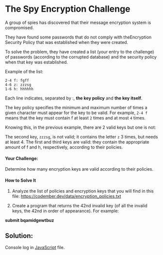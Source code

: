 # The Spy Encryption Challenge
A group of spies has discovered that their message encryption system is compromised.

They have found some passwords that do not comply with theEncryption Security Policy that was established when they were created.

To solve the problem, they have created a list (your entry to the challenge) of passwords (according to the corrupted database) and the security policy when that key was established.

Example of the list:
``````
2-4 f: fgff
4-6 z: zzzsg
1-6 h: hhhhhh
``````

Each line indicates, separated by :, **the key policy** and **the key itself**.

The key policy specifies the minimum and maximum number of times a given character must appear for the key to be valid. For example, `2-4 f` means that the key must contain f at least `2` times and at most `4` times.

Knowing this, in the previous example, there are 2 valid keys but one is not:

The second key, `zzzsg`, is not valid; it contains the letter `z` 3 times, but needs at least 4. The first and third keys are valid: they contain the appropriate amount of f and h, respectively, according to their policies.

#### Your Challenge:
Determine how many encryption keys are valid according to their policies.

#### How to Solve It
1. Analyze the list of policies and encryption keys that you will find in this file: https://codember.dev/data/encryption_policies.txt

2. Create a program that returns the 42nd invalid key (of all the invalid keys, the 42nd in order of appearance). For example:

**submit bqamidgewtbuz**


## Solution:

Console log in [JavaScript](./index.js) file.
